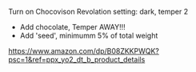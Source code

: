 Turn on Chocovison Revolation setting: dark, temper 2
- Add chocolate, Temper AWAY!!!
- Add 'seed', minimumm 5% of total weight

https://www.amazon.com/dp/B08ZKKPWQK?psc=1&ref=ppx_yo2_dt_b_product_details
